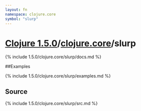 ```yaml
---
layout: fn
namespace: clojure.core
symbol: "slurp"
---
```


# [Clojure 1.5.0](../../)/[clojure.core](../)/slurp

{% include 1.5.0/clojure.core/slurp/docs.md %}

##Examples

{% include 1.5.0/clojure.core/slurp/examples.md %}
## Source
{% include 1.5.0/clojure.core/slurp/src.md %}

